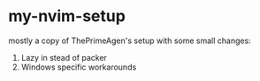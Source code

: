 # my-nvim-setup

mostly a copy of ThePrimeAgen's setup with some small changes:
1. Lazy in stead of packer
2. Windows specific workarounds
